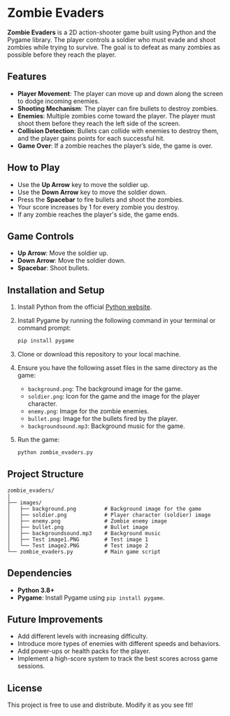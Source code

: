 # Zombie Evaders

**Zombie Evaders** is a 2D action-shooter game built using Python and the Pygame library. The player controls a soldier who must evade and shoot zombies while trying to survive. The goal is to defeat as many zombies as possible before they reach the player.

## Features

- **Player Movement**: The player can move up and down along the screen to dodge incoming enemies.
- **Shooting Mechanism**: The player can fire bullets to destroy zombies.
- **Enemies**: Multiple zombies come toward the player. The player must shoot them before they reach the left side of the screen.
- **Collision Detection**: Bullets can collide with enemies to destroy them, and the player gains points for each successful hit.
- **Game Over**: If a zombie reaches the player’s side, the game is over.

## How to Play

- Use the **Up Arrow** key to move the soldier up.
- Use the **Down Arrow** key to move the soldier down.
- Press the **Spacebar** to fire bullets and shoot the zombies.
- Your score increases by 1 for every zombie you destroy.
- If any zombie reaches the player's side, the game ends.

## Game Controls

- **Up Arrow**: Move the soldier up.
- **Down Arrow**: Move the soldier down.
- **Spacebar**: Shoot bullets.

## Installation and Setup

1. Install Python from the official [Python website](https://www.python.org/).
2. Install Pygame by running the following command in your terminal or command prompt:
   ```bash
   pip install pygame
   ```
3. Clone or download this repository to your local machine.

4. Ensure you have the following asset files in the same directory as the game:
   - `background.png`: The background image for the game.
   - `soldier.png`: Icon for the game and the image for the player character.
   - `enemy.png`: Image for the zombie enemies.
   - `bullet.png`: Image for the bullets fired by the player.
   - `backgroundsound.mp3`: Background music for the game.

5. Run the game:
   ```bash
   python zombie_evaders.py
   ```

## Project Structure

```plaintext
zombie_evaders/
│
├── images/
│   ├── background.png         # Background image for the game
│   ├── soldier.png            # Player character (soldier) image
│   ├── enemy.png              # Zombie enemy image
│   ├── bullet.png             # Bullet image
│   ├── backgroundsound.mp3    # Background music
│   ├── Test image1.PNG        # Test image 1
│   └── Test image2.PNG        # Test image 2
└── zombie_evaders.py          # Main game script

```

## Dependencies

- **Python 3.8+**
- **Pygame**: Install Pygame using `pip install pygame`.

## Future Improvements

- Add different levels with increasing difficulty.
- Introduce more types of enemies with different speeds and behaviors.
- Add power-ups or health packs for the player.
- Implement a high-score system to track the best scores across game sessions.

## License

This project is free to use and distribute. Modify it as you see fit!
